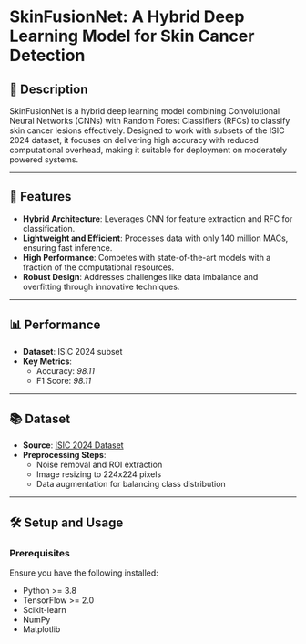 # **SkinFusionNet: A Hybrid Deep Learning Model for Skin Cancer Detection**

## 📜 **Description**  
SkinFusionNet is a hybrid deep learning model combining Convolutional Neural Networks (CNNs) with Random Forest Classifiers (RFCs) to classify skin cancer lesions effectively. Designed to work with subsets of the ISIC 2024 dataset, it focuses on delivering high accuracy with reduced computational overhead, making it suitable for deployment on moderately powered systems.

---

## 🚀 **Features**  
- **Hybrid Architecture**: Leverages CNN for feature extraction and RFC for classification.  
- **Lightweight and Efficient**: Processes data with only 140 million MACs, ensuring fast inference.  
- **High Performance**: Competes with state-of-the-art models with a fraction of the computational resources.  
- **Robust Design**: Addresses challenges like data imbalance and overfitting through innovative techniques.  

---

## 📊 **Performance**  
- **Dataset**: ISIC 2024 subset  
- **Key Metrics**:  
  - Accuracy: *98.11*  
  - F1 Score: *98.11*  

---

## 📚 **Dataset**  
- **Source**: [ISIC 2024 Dataset](https://www.isic-archive.com/)  
- **Preprocessing Steps**:  
  - Noise removal and ROI extraction  
  - Image resizing to 224x224 pixels  
  - Data augmentation for balancing class distribution  

---

## 🛠️ **Setup and Usage**

### **Prerequisites**  
Ensure you have the following installed:  
- Python >= 3.8  
- TensorFlow >= 2.0  
- Scikit-learn  
- NumPy  
- Matplotlib  

